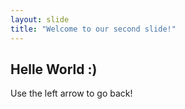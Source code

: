```yaml
---
layout: slide
title: "Welcome to our second slide!"
---
```

## Helle World :)
Use the left arrow to go back!